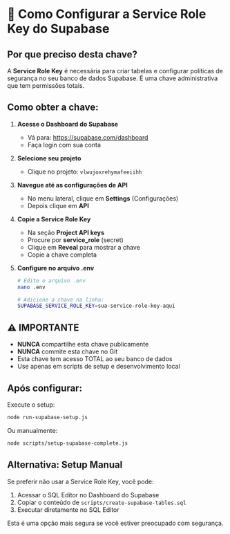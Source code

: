 # 🔑 Como Configurar a Service Role Key do Supabase

## Por que preciso desta chave?

A **Service Role Key** é necessária para criar tabelas e configurar políticas de segurança no seu banco de dados Supabase. É uma chave administrativa que tem permissões totais.

## Como obter a chave:

1. **Acesse o Dashboard do Supabase**
   - Vá para: https://supabase.com/dashboard
   - Faça login com sua conta

2. **Selecione seu projeto**
   - Clique no projeto: `vlwujoxrehymafeeiihh`

3. **Navegue até as configurações de API**
   - No menu lateral, clique em **Settings** (Configurações)
   - Depois clique em **API**

4. **Copie a Service Role Key**
   - Na seção **Project API keys**
   - Procure por **service_role** (secret)
   - Clique em **Reveal** para mostrar a chave
   - Copie a chave completa

5. **Configure no arquivo .env**
   ```bash
   # Edite o arquivo .env
   nano .env
   
   # Adicione a chave na linha:
   SUPABASE_SERVICE_ROLE_KEY=sua-service-role-key-aqui
   ```

## ⚠️ IMPORTANTE

- **NUNCA** compartilhe esta chave publicamente
- **NUNCA** commite esta chave no Git
- Esta chave tem acesso TOTAL ao seu banco de dados
- Use apenas em scripts de setup e desenvolvimento local

## Após configurar:

Execute o setup:
```bash
node run-supabase-setup.js
```

Ou manualmente:
```bash
node scripts/setup-supabase-complete.js
```

## Alternativa: Setup Manual

Se preferir não usar a Service Role Key, você pode:

1. Acessar o SQL Editor no Dashboard do Supabase
2. Copiar o conteúdo de `scripts/create-supabase-tables.sql`
3. Executar diretamente no SQL Editor

Esta é uma opção mais segura se você estiver preocupado com segurança.